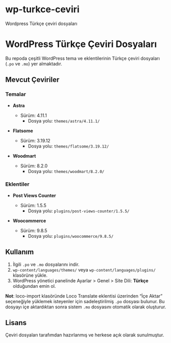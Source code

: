 # wp-turkce-ceviri
Wordpress Türkçe çeviri dosyaları

# WordPress Türkçe Çeviri Dosyaları

Bu repoda çeşitli WordPress tema ve eklentilerinin Türkçe çeviri dosyaları (`.po` ve `.mo`) yer almaktadır.

## Mevcut Çeviriler

### Temalar
- **Astra**  
  - Sürüm: 4.11.1  
    - Dosya yolu: `themes/astra/4.11.1/`

- **Flatsome**  
  - Sürüm: 3.19.12  
    - Dosya yolu: `themes/flatsome/3.19.12/`

- **Woodmart**  
  - Sürüm: 8.2.0  
    - Dosya yolu: `themes/woodmart/8.2.0/`

### Eklentiler
- **Post Views Counter**  
  - Sürüm: 1.5.5  
    - Dosya yolu: `plugins/post-views-counter/1.5.5/`

- **Woocommerce**  
  - Sürüm: 9.8.5  
    - Dosya yolu: `plugins/woocommerce/9.8.5/`

## Kullanım

1. İlgili `.po` ve `.mo` dosyalarını indir.
2. `wp-content/languages/themes/` veya `wp-content/languages/plugins/` klasörüne yükle.
3. WordPress yönetici panelinde Ayarlar > Genel > Site Dili: **Türkçe** olduğundan emin ol.

**Not**: loco-import klasöründe Loco Translate eklentisi üzerinden “İçe Aktar” seçeneğiyle yüklemek isteyenler için sadeleştirilmiş `.po` dosyası bulunur. Bu dosyayı içe aktardıktan sonra sistem `.mo` dosyasını otomatik olarak oluşturur.

## Lisans

Çeviri dosyaları tarafımdan hazırlanmış ve herkese açık olarak sunulmuştur.
